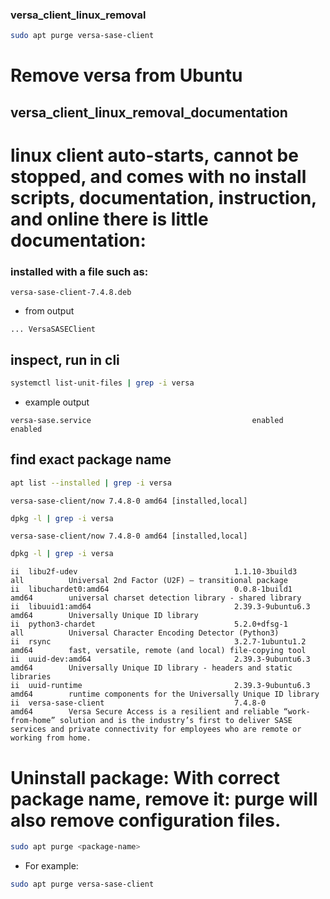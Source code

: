 ### versa_client_linux_removal
```bash
sudo apt purge versa-sase-client
```
# Remove versa from Ubuntu
## versa_client_linux_removal_documentation





# linux client auto-starts, cannot be stopped, and comes with no install scripts, documentation, instruction, and online there is little documentation:


### installed with a file such as:
```text
versa-sase-client-7.4.8.deb
```
- from output
```terminal
... VersaSASEClient 
```


## inspect, run in cli
```bash
systemctl list-unit-files | grep -i versa
```
- example output
```output
versa-sase.service                                    enabled         enabled
```

## find exact package name
```bash
apt list --installed | grep -i versa
```

```output
versa-sase-client/now 7.4.8-0 amd64 [installed,local]
```


```bash
dpkg -l | grep -i versa
```

```output
versa-sase-client/now 7.4.8-0 amd64 [installed,local]
```
```bash
dpkg -l | grep -i versa
```

```output
ii  libu2f-udev                                   1.1.10-3build3                           all          Universal 2nd Factor (U2F) — transitional package
ii  libuchardet0:amd64                            0.0.8-1build1                            amd64        universal charset detection library - shared library
ii  libuuid1:amd64                                2.39.3-9ubuntu6.3                        amd64        Universally Unique ID library
ii  python3-chardet                               5.2.0+dfsg-1                             all          Universal Character Encoding Detector (Python3)
ii  rsync                                         3.2.7-1ubuntu1.2                         amd64        fast, versatile, remote (and local) file-copying tool
ii  uuid-dev:amd64                                2.39.3-9ubuntu6.3                        amd64        Universally Unique ID library - headers and static libraries
ii  uuid-runtime                                  2.39.3-9ubuntu6.3                        amd64        runtime components for the Universally Unique ID library
ii  versa-sase-client                             7.4.8-0                                  amd64        Versa Secure Access is a resilient and reliable “work-from-home” solution and is the industry’s first to deliver SASE services and private connectivity for employees who are remote or working from home.
```

# Uninstall package: With correct package name, remove it: purge will also remove configuration files.

```Bash
sudo apt purge <package-name>
```

- For example:
```bash
sudo apt purge versa-sase-client
